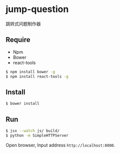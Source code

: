 # jump-question
跳转式问题制作器

## Require

* Npm
* Bower
* react-tools

``` sh
$ npm install bower -g
$ npm install react-tools -g
```

## Install

``` sh
$ bower install
```

## Run

``` sh
$ jsx --watch js/ build/ 
$ python -m SimpleHTTPServer
```

Open browser, Input address `http://localhost:8000`.

